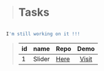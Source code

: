 ># Tasks

```js

 I'm still working on it !!! 

```


>|id|name|Repo|Demo|
>|:------|--------|:--------|:--------:|
>|1|Slider|[Here](https://github.com/barmajli2/Slider-Task)|[Visit](https://slider-task-seven.vercel.app/)|
